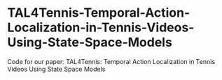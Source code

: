 # TAL4Tennis-Temporal-Action-Localization-in-Tennis-Videos-Using-State-Space-Models
Code for our paper: TAL4Tennis: Temporal Action Localization in Tennis Videos Using State Space Models
